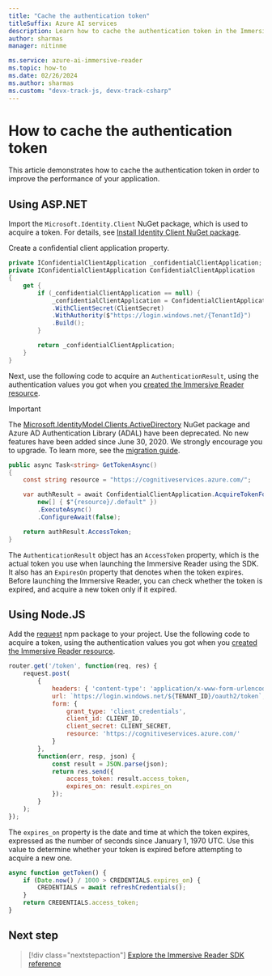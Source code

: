 ```yaml
---
title: "Cache the authentication token"
titleSuffix: Azure AI services
description: Learn how to cache the authentication token in the Immersive Reader app.
author: sharmas
manager: nitinme

ms.service: azure-ai-immersive-reader
ms.topic: how-to
ms.date: 02/26/2024
ms.author: sharmas
ms.custom: "devx-track-js, devx-track-csharp"
---
```


# How to cache the authentication token

This article demonstrates how to cache the authentication token in order to improve the performance of your application.

## Using ASP.NET

Import the `Microsoft.Identity.Client` NuGet package, which is used to acquire a token. For details, see [Install Identity Client NuGet package](quickstarts/client-libraries.md?pivots=programming-language-csharp#install-identity-client-nuget-package).

Create a confidential client application property.

```csharp
private IConfidentialClientApplication _confidentialClientApplication;
private IConfidentialClientApplication ConfidentialClientApplication
{
    get {
        if (_confidentialClientApplication == null) {
            _confidentialClientApplication = ConfidentialClientApplicationBuilder.Create(ClientId)
            .WithClientSecret(ClientSecret)
            .WithAuthority($"https://login.windows.net/{TenantId}")
            .Build();
        }

        return _confidentialClientApplication;
    }
}
```

Next, use the following code to acquire an `AuthenticationResult`, using the authentication values you got when you [created the Immersive Reader resource](./how-to-create-immersive-reader.md).

> [!IMPORTANT]
> The [Microsoft.IdentityModel.Clients.ActiveDirectory](https://www.nuget.org/packages/Microsoft.IdentityModel.Clients.ActiveDirectory) NuGet package and Azure AD Authentication Library (ADAL) have been deprecated. No new features have been added since June 30, 2020. We strongly encourage you to upgrade. To learn more, see the [migration guide](../../active-directory/develop/msal-migration.md).


```csharp
public async Task<string> GetTokenAsync()
{
    const string resource = "https://cognitiveservices.azure.com/";

    var authResult = await ConfidentialClientApplication.AcquireTokenForClient(
        new[] { $"{resource}/.default" })
        .ExecuteAsync()
        .ConfigureAwait(false);

    return authResult.AccessToken;
}
```

The `AuthenticationResult` object has an `AccessToken` property, which is the actual token you use when launching the Immersive Reader using the SDK. It also has an `ExpiresOn` property that denotes when the token expires. Before launching the Immersive Reader, you can check whether the token is expired, and acquire a new token only if it expired.

## Using Node.JS

Add the [request](https://www.npmjs.com/package/request) npm package to your project. Use the following code to acquire a token, using the authentication values you got when you [created the Immersive Reader resource](./how-to-create-immersive-reader.md).

```javascript
router.get('/token', function(req, res) {
    request.post(
        {
            headers: { 'content-type': 'application/x-www-form-urlencoded' },
            url: `https://login.windows.net/${TENANT_ID}/oauth2/token`,
            form: {
                grant_type: 'client_credentials',
                client_id: CLIENT_ID,
                client_secret: CLIENT_SECRET,
                resource: 'https://cognitiveservices.azure.com/'
            }
        },
        function(err, resp, json) {
            const result = JSON.parse(json);
            return res.send({
                access_token: result.access_token,
                expires_on: result.expires_on
            });
        }
    );
});
```

The `expires_on` property is the date and time at which the token expires, expressed as the number of seconds since January 1, 1970 UTC. Use this value to determine whether your token is expired before attempting to acquire a new one.

```javascript
async function getToken() {
    if (Date.now() / 1000 > CREDENTIALS.expires_on) {
        CREDENTIALS = await refreshCredentials();
    }
    return CREDENTIALS.access_token;
}
```

## Next step

> [!div class="nextstepaction"]
> [Explore the Immersive Reader SDK reference](reference.md)
